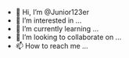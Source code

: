 - 👋 Hi, I’m @Junior123er
- 👀 I’m interested in ...
- 🌱 I’m currently learning ...
- 💞️ I’m looking to collaborate on ...
- 📫 How to reach me ...

<!---
Junior123er/Junior123er is a ✨ special ✨ repository because its `README.md` (this file) appears on your GitHub profile.
You can click the Preview link to take a look at your changes.
--->
